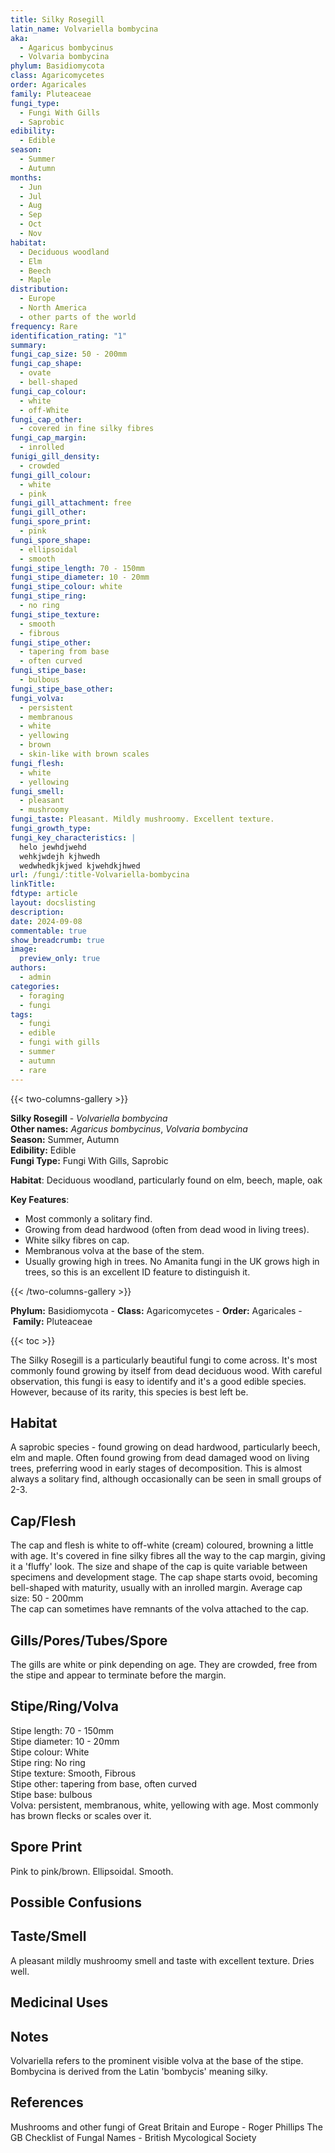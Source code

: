 ```yaml
---
title: Silky Rosegill
latin_name: Volvariella bombycina
aka:
  - Agaricus bombycinus
  - Volvaria bombycina
phylum: Basidiomycota
class: Agaricomycetes
order: Agaricales
family: Pluteaceae
fungi_type:
  - Fungi With Gills
  - Saprobic
edibility:
  - Edible
season:
  - Summer
  - Autumn
months:
  - Jun
  - Jul
  - Aug
  - Sep
  - Oct
  - Nov
habitat:
  - Deciduous woodland
  - Elm
  - Beech
  - Maple
distribution:
  - Europe
  - North America
  - other parts of the world
frequency: Rare
identification_rating: "1"
summary: 
fungi_cap_size: 50 - 200mm
fungi_cap_shape:
  - ovate
  - bell-shaped
fungi_cap_colour:
  - white
  - off-White
fungi_cap_other:
  - covered in fine silky fibres
fungi_cap_margin:
  - inrolled
funigi_gill_density:
  - crowded
fungi_gill_colour: 
  - white
  - pink
fungi_gill_attachment: free
fungi_gill_other: 
fungi_spore_print: 
  - pink
fungi_spore_shape: 
  - ellipsoidal
  - smooth
fungi_stipe_length: 70 - 150mm
fungi_stipe_diameter: 10 - 20mm
fungi_stipe_colour: white
fungi_stipe_ring:
  - no ring
fungi_stipe_texture: 
  - smooth
  - fibrous
fungi_stipe_other: 
  - tapering from base
  - often curved
fungi_stipe_base: 
  - bulbous
fungi_stipe_base_other: 
fungi_volva:
  - persistent
  - membranous
  - white
  - yellowing
  - brown
  - skin-like with brown scales
fungi_flesh: 
  - white
  - yellowing
fungi_smell: 
  - pleasant
  - mushroomy
fungi_taste: Pleasant. Mildly mushroomy. Excellent texture.
fungi_growth_type: 
fungi_key_characteristics: |
  helo jewhdjwehd
  wehkjwdejh kjhwedh
  wedwhedkjkjwed kjwehdkjhwed
url: /fungi/:title-Volvariella-bombycina
linkTitle: 
fdtype: article
layout: docslisting
description: 
date: 2024-09-08
commentable: true
show_breadcrumb: true
image:
  preview_only: true
authors:
  - admin
categories:
  - foraging
  - fungi
tags:
  - fungi
  - edible
  - fungi with gills
  - summer
  - autumn
  - rare
---
```

{{< two-columns-gallery >}}

**Silky Rosegill** - _Volvariella bombycina_   
**Other names:**  *Agaricus bombycinus*, *Volvaria bombycina*  
**Season:** Summer, Autumn  
**Edibility:** Edible  
**Fungi Type:** Fungi With Gills, Saprobic

**Habitat**: Deciduous woodland, particularly found on elm, beech, maple, oak

**Key Features**:

- Most commonly a solitary find.
- Growing from dead hardwood (often from dead wood in living trees).  
- White silky fibres on cap.
- Membranous volva at the base of the stem.
- Usually growing high in trees. No Amanita fungi in the UK grows high in trees, so this is an excellent ID feature to distinguish it.

{{< /two-columns-gallery >}}

**Phylum:** Basidiomycota - **Class:** Agaricomycetes - **Order:** Agaricales - **Family:** Pluteaceae

{{< toc >}}

The Silky Rosegill is a particularly beautiful fungi to come across. It's most commonly found growing by itself from dead deciduous wood. With careful observation, this fungi is easy to identify and it's a good edible species. However, because of its rarity, this species is best left be.

## Habitat

A saprobic species - found growing on dead hardwood, particularly beech, elm and maple. Often found growing from dead damaged wood on living trees, preferring wood in early stages of decomposition.  This is almost always a solitary find, although occasionally can be seen in small groups of 2-3. 

## Cap/Flesh

The cap and flesh is white to off-white (cream) coloured, browning a little with age. It's covered in fine silky fibres all the way to the cap margin, giving it a 'fluffy' look.
The size and shape of the cap is quite variable between specimens and development stage.
The cap shape starts ovoid, becoming bell-shaped with maturity, usually with an inrolled margin. 
Average cap size: 50 - 200mm  
The cap can sometimes have remnants of the volva attached to the cap.

## Gills/Pores/Tubes/Spore

The gills are white or pink depending on age. They are crowded, free from the stipe and appear to terminate before the margin.


## Stipe/Ring/Volva

Stipe length: 70 - 150mm  
Stipe diameter: 10 - 20mm  
Stipe colour: White  
Stipe ring: No ring  
Stipe texture: Smooth, Fibrous  
Stipe other: tapering from base, often curved  
Stipe base: bulbous    
Volva: persistent, membranous, white, yellowing with age. Most commonly has brown flecks or scales over it.

## Spore Print

Pink to pink/brown. Ellipsoidal. Smooth.

## Possible Confusions

## Taste/Smell

A pleasant mildly mushroomy smell and taste with excellent texture. Dries well.

## Medicinal Uses

## Notes

Volvariella refers to the prominent visible volva at the base of the stipe. Bombycina is derived from the Latin 'bombycis' meaning silky.

## References

Mushrooms and other fungi of Great Britain and Europe - Roger Phillips
The GB Checklist of Fungal Names - British Mycological Society 
